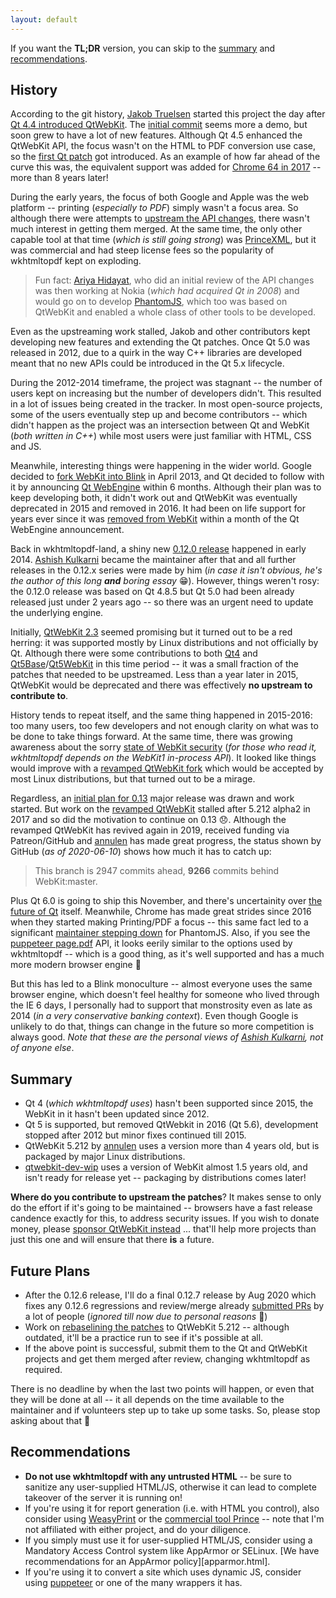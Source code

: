 ```yaml
---
layout: default
---
```


If you want the **TL;DR** version, you can skip to the [summary](#summary)
and [recommendations](#recommendations).

## History

According to the git history, [Jakob Truelsen] started this project the day
after [Qt 4.4 introduced QtWebKit]. The [initial commit] seems more a demo,
but soon grew to have a lot of new features. Although Qt 4.5 enhanced the
QtWebKit API, the focus wasn't on the HTML to PDF conversion use case, so
the [first Qt patch] got introduced. As an example of how far ahead of the
curve this was, the equivalent support was added for [Chrome 64 in 2017]
-- more than 8 years later!

During the early years, the focus of both Google and Apple was the web
platform -- printing (_especially to PDF_) simply wasn't a focus area.
So although there were attempts to [upstream the API changes], there
wasn't much interest in getting them merged. At the same time, the only
other capable tool at that time (_which is still going strong_) was
[PrinceXML], but it was commercial and had steep license fees so the
popularity of wkhtmltopdf kept on exploding.

> Fun fact: [Ariya Hidayat], who did an initial review of the API changes
> was then working at Nokia (_which had acquired Qt in 2008_) and would go
> on to develop [PhantomJS], which too was based on QtWebKit and enabled
> a whole class of other tools to be developed.

Even as the upstreaming work stalled, Jakob and other contributors kept
developing new features and extending the Qt patches. Once Qt 5.0 was
released in 2012, due to a quirk in the way C++ libraries are developed
meant that no new APIs could be introduced in the Qt 5.x lifecycle.

During the 2012-2014 timeframe, the project was stagnant -- the number
of users kept on increasing but the number of developers didn't. This
resulted in a lot of issues being created in the tracker. In most
open-source projects, some of the users eventually step up and become
contributors -- which didn't happen as the project was an intersection
between Qt and WebKit (_both written in C++_) while most users were just
familiar with HTML, CSS and JS.

Meanwhile, interesting things were happening in the wider world. Google
decided to [fork WebKit into Blink] in April 2013, and Qt decided to
follow with it by announcing [Qt WebEngine] within 6 months. Although
their plan was to keep developing both, it didn't work out and QtWebKit
was eventually deprecated in 2015 and removed in 2016. It had been on
life support for years ever since it was [removed from WebKit] within
a month of the Qt WebEngine announcement.

Back in wkhtmltopdf-land, a shiny new [0.12.0 release] happened in
early 2014. [Ashish Kulkarni] became the maintainer after that and
all further releases in the 0.12.x series were made by him (_in case
it isn't obvious, he's the author of this long **and** boring essay_ 😁).
However, things weren't rosy: the 0.12.0 release was based on Qt 4.8.5
but Qt 5.0 had been already released just under 2 years ago -- so there
was an urgent need to update the underlying engine.

Initially, [QtWebKit 2.3] seemed promising but it turned out to be a
red herring: it was supported mostly by Linux distributions and not
officially by Qt. Although there were some contributions to both [Qt4]
and [Qt5Base]/[Qt5WebKit] in this time period -- it was a small fraction
of the patches that needed to be upstreamed. Less than a year later
in 2015, QtWebKit would be deprecated and there was effectively
**no upstream to contribute to**.

History tends to repeat itself, and the same thing happened in 2015-2016:
too many users, too few developers and not enough clarity on what was to
be done to take things forward. At the same time, there was growing
awareness about the sorry [state of WebKit security] (_for those who read
it, wkhtmltopdf depends on the WebKit1 in-process API_). It looked like
things would improve with a [revamped QtWebKit fork] which would be
accepted by most Linux distributions, but that turned out to be a mirage.

Regardless, an [initial plan for 0.13] major release was drawn and work
started. But work on the [revamped QtWebKit] stalled after 5.212 alpha2
in 2017 and so did the motivation to continue on 0.13 😞. Although the
revamped QtWebKit has revived again in 2019, received funding via
Patreon/GitHub and [annulen] has made great progress, the status shown
by GitHub (_as of 2020-06-10_) shows how much it has to catch up:

> This branch is 2947 commits ahead, **9266** commits behind WebKit:master.

Plus Qt 6.0 is going to ship this November, and there's uncertainity
over [the future of Qt] itself. Meanwhile, Chrome has made great
strides since 2016 when they started making Printing/PDF a focus --
this same fact led to a significant [maintainer stepping down] for
PhantomJS. Also, if you see the [puppeteer page.pdf] API, it looks
eerily similar to the options used by wkhtmltopdf -- which is a good
thing, as it's well supported and has a much more modern browser engine 🎉

But this has led to a Blink monoculture -- almost everyone uses the
same browser engine, which doesn't feel healthy for someone who lived
through the IE 6 days, I personally had to support that monstrosity
even as late as 2014 (_in a very conservative banking context_). Even
though Google is unlikely to do that, things can change in the future
so more competition is always good. _Note that these are the personal
views of [Ashish Kulkarni], not of anyone else_.

## Summary

* Qt 4 (_which wkhtmltopdf uses_) hasn't been supported since 2015, the
  WebKit in it hasn't been updated since 2012.
* Qt 5 is supported, but removed QtWebkit in 2016 (Qt 5.6), development
  stopped after 2012 but minor fixes continued till 2015.
* QtWebKit 5.212 by [annulen] uses a version more than 4 years old, but
  is packaged by major Linux distributions.
* [qtwebkit-dev-wip] uses a version of WebKit almost 1.5 years old, and
  isn't ready for release yet -- packaging by distributions comes later!

**Where do you contribute to upstream the patches**? It makes sense to only
do the effort if it's going to be maintained -- browsers have a fast
release candence exactly for this, to address security issues. If you
wish to donate money, please [sponsor QtWebKit instead] ... that'll help
more projects than just this one and will ensure that there **is** a future.

## Future Plans

* After the 0.12.6 release, I'll do a final 0.12.7 release by Aug 2020
  which fixes any 0.12.6 regressions and review/merge already [submitted
  PRs] by a lot of people (_ignored till now due to personal reasons_ 🙈)
* Work on [rebaselining the patches] to QtWebKit 5.212 -- although
  outdated, it'll be a practice run to see if it's possible at all.
* If the above point is successful, submit them to the Qt and QtWebKit
  projects and get them merged after review, changing wkhtmltopdf as
  required.

There is no deadline by when the last two points will happen, or even
that they will be done at all -- it all depends on the time available
to the maintainer and if volunteers step up to take up some tasks. So,
please stop asking about that 🙏

## Recommendations

* **Do not use wkhtmltopdf with any untrusted HTML** -- be sure to
sanitize any user-supplied HTML/JS, otherwise it can lead to
complete takeover of the server it is running on!
* If you're using it for report generation (i.e. with HTML you control),
  also consider using [WeasyPrint] or the [commercial tool Prince] --
  note that I'm not affiliated with either project, and do your diligence.
* If you simply must use it for user-supplied HTML/JS, consider using a 
  Mandatory Access Control system like AppArmor or SELinux.
  [We have recommendations for an AppArmor policy][apparmor.html].
* If you're using it to convert a site which uses dynamic JS, consider
  using [puppeteer] or one of the many wrappers it has.

[Jakob Truelsen]:             https://github.com/antialize
[Qt 4.4 introduced QtWebKit]: https://doc.qt.io/archives/qtextended4.4/qt4-4-intro.html#qt-webkit-integration
[initial commit]:             https://github.com/wkhtmltopdf/wkhtmltopdf/commit/1e55e71dab
[first Qt patch]:             https://github.com/wkhtmltopdf/wkhtmltopdf/commit/881535f0f7
[Chrome 64 in 2017]:          https://chromium.googlesource.com/chromium/src/+/a2e8edb82a%5E%21/
[PrinceXML]:                  https://www.princexml.com/releases/#p60r8
[upstream the API changes]:   https://bugs.webkit.org/show_bug.cgi?id=26584
[Ariya Hidayat]:              https://github.com/ariya
[PhantomJS]:                  https://en.wikipedia.org/wiki/PhantomJS
[fork WebKit into Blink]:     https://en.wikipedia.org/wiki/Blink_(browser_engine)
[Qt WebEngine]:               https://www.qt.io/blog/2013/09/12/introducing-the-qt-webengine
[removed from WebKit]:        https://lists.webkit.org/pipermail/webkit-dev/2013-October/025609.html
[0.12.0 release]:             https://groups.google.com/forum/m/#!msg/wkhtmltopdf-general/v7nB6wDDIHg/89oigeuZWZoJ
[Ashish Kulkarni]:            https://github.com/ashkulz
[QtWebKit 2.3]:               https://blogs.kde.org/2012/11/14/introducing-qtwebkit-23
[Qt4]:                        https://github.com/qt/qt/commits?author=ashkulz
[Qt5Base]:                    https://github.com/qt/qtbase/commits?author=ashkulz
[Qt5WebKit]:                  https://github.com/qt/qtwebkit/commits?author=ashkulz
[state of WebKit security]:   https://blogs.gnome.org/mcatanzaro/2016/02/01/on-webkit-security-updates/
[revamped QtWebKit fork]:     https://blogs.gnome.org/mcatanzaro/2017/08/06/endgame-for-webkit-woes/
[initial plan for 0.13]:      https://github.com/wkhtmltopdf/wkhtmltopdf/tree/0.13#release-plan
[revamped QtWebKit]:          https://github.com/qtwebkit/qtwebkit/releases
[annulen]:                    https://github.com/annulen
[qtwebkit-dev-wip]:           https://github.com/qtwebkit/qtwebkit
[the future of Qt]:           https://lwn.net/Articles/817129/
[puppeteer page.pdf]:         https://github.com/puppeteer/puppeteer/blob/v4.0.0/docs/api.md#pagepdfoptions
[maintainer stepping down]:   https://groups.google.com/forum/m/#!topic/phantomjs/9aI5d-LDuNE
[submitted PRs]:              https://github.com/wkhtmltopdf/wkhtmltopdf/pulls
[rebaselining the patches]:   https://github.com/wkhtmltopdf/wkhtmltopdf/issues/3217
[sponsor QtWebKit instead]:   https://github.com/qtwebkit/qtwebkit
[WeasyPrint]:                 https://weasyprint.org
[commercial tool Prince]:     https://www.princexml.com
[puppeteer]:                  https://pptr.dev
